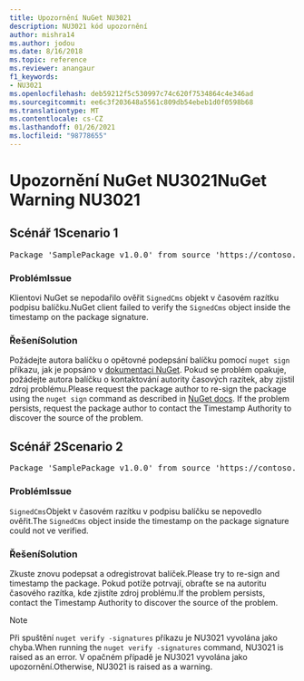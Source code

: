 ```yaml
---
title: Upozornění NuGet NU3021
description: NU3021 kód upozornění
author: mishra14
ms.author: jodou
ms.date: 8/16/2018
ms.topic: reference
ms.reviewer: anangaur
f1_keywords:
- NU3021
ms.openlocfilehash: deb59212f5c530997c74c620f7534864c4e346ad
ms.sourcegitcommit: ee6c3f203648a5561c809db54ebeb1d0f0598b68
ms.translationtype: MT
ms.contentlocale: cs-CZ
ms.lasthandoff: 01/26/2021
ms.locfileid: "98778655"
---
```

# <a name="nuget-warning-nu3021"></a><span data-ttu-id="07b8e-103">Upozornění NuGet NU3021</span><span class="sxs-lookup"><span data-stu-id="07b8e-103">NuGet Warning NU3021</span></span>

## <a name="scenario-1"></a><span data-ttu-id="07b8e-104">Scénář 1</span><span class="sxs-lookup"><span data-stu-id="07b8e-104">Scenario 1</span></span>

<pre>Package 'SamplePackage v1.0.0' from source 'https://contoso.com/index.json': The primary signature's timestamp signature validation failed.</pre>

### <a name="issue"></a><span data-ttu-id="07b8e-105">Problém</span><span class="sxs-lookup"><span data-stu-id="07b8e-105">Issue</span></span>

<span data-ttu-id="07b8e-106">Klientovi NuGet se nepodařilo ověřit `SignedCms` objekt v časovém razítku podpisu balíčku.</span><span class="sxs-lookup"><span data-stu-id="07b8e-106">NuGet client failed to verify the `SignedCms` object inside the timestamp on the package signature.</span></span>


### <a name="solution"></a><span data-ttu-id="07b8e-107">Řešení</span><span class="sxs-lookup"><span data-stu-id="07b8e-107">Solution</span></span>

<span data-ttu-id="07b8e-108">Požádejte autora balíčku o opětovné podepsání balíčku pomocí `nuget sign` příkazu, jak je popsáno v [dokumentaci NuGet](../../create-packages/sign-a-package.md). Pokud se problém opakuje, požádejte autora balíčku o kontaktování autority časových razítek, aby zjistil zdroj problému.</span><span class="sxs-lookup"><span data-stu-id="07b8e-108">Please request the package author to re-sign the package using the `nuget sign` command as described in [NuGet docs](../../create-packages/sign-a-package.md). If the problem persists, request the package author to contact the Timestamp Authority to discover the source of the problem.</span></span>



## <a name="scenario-2"></a><span data-ttu-id="07b8e-109">Scénář 2</span><span class="sxs-lookup"><span data-stu-id="07b8e-109">Scenario 2</span></span>

<pre>Package 'SamplePackage v1.0.0' from source 'https://contoso.com/index.json': The timestamp signature validation failed.</pre>

### <a name="issue"></a><span data-ttu-id="07b8e-110">Problém</span><span class="sxs-lookup"><span data-stu-id="07b8e-110">Issue</span></span>

<span data-ttu-id="07b8e-111">`SignedCms`Objekt v časovém razítku v podpisu balíčku se nepovedlo ověřit.</span><span class="sxs-lookup"><span data-stu-id="07b8e-111">The `SignedCms` object inside the timestamp on the package signature could not ve verified.</span></span>


### <a name="solution"></a><span data-ttu-id="07b8e-112">Řešení</span><span class="sxs-lookup"><span data-stu-id="07b8e-112">Solution</span></span>

<span data-ttu-id="07b8e-113">Zkuste znovu podepsat a odregistrovat balíček.</span><span class="sxs-lookup"><span data-stu-id="07b8e-113">Please try to re-sign and timestamp the package.</span></span> <span data-ttu-id="07b8e-114">Pokud potíže potrvají, obraťte se na autoritu časového razítka, kde zjistíte zdroj problému.</span><span class="sxs-lookup"><span data-stu-id="07b8e-114">If the problem persists, contact the Timestamp Authority to discover the source of the problem.</span></span>


> [!Note]
> <span data-ttu-id="07b8e-115">Při spuštění `nuget verify -signatures` příkazu je NU3021 vyvolána jako chyba.</span><span class="sxs-lookup"><span data-stu-id="07b8e-115">When running the `nuget verify -signatures` command, NU3021 is raised as an error.</span></span> <span data-ttu-id="07b8e-116">V opačném případě je NU3021 vyvolána jako upozornění.</span><span class="sxs-lookup"><span data-stu-id="07b8e-116">Otherwise, NU3021 is raised as a warning.</span></span>
